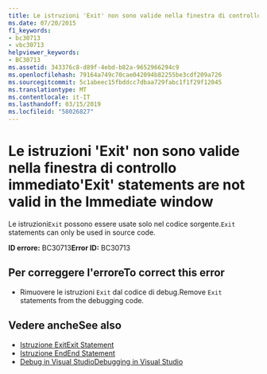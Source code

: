 ```yaml
---
title: Le istruzioni 'Exit' non sono valide nella finestra di controllo immediato
ms.date: 07/20/2015
f1_keywords:
- bc30713
- vbc30713
helpviewer_keywords:
- BC30713
ms.assetid: 343376c8-d89f-4ebd-b82a-9652966294c9
ms.openlocfilehash: 79164a749c70cae042094b82255be3cdf209a726
ms.sourcegitcommit: 5c1abeec15fbddcc7dbaa729fabc1f1f29f12045
ms.translationtype: MT
ms.contentlocale: it-IT
ms.lasthandoff: 03/15/2019
ms.locfileid: "58026827"
---
```

# <a name="exit-statements-are-not-valid-in-the-immediate-window"></a><span data-ttu-id="988de-102">Le istruzioni 'Exit' non sono valide nella finestra di controllo immediato</span><span class="sxs-lookup"><span data-stu-id="988de-102">'Exit' statements are not valid in the Immediate window</span></span>
<span data-ttu-id="988de-103">Le istruzioni`Exit` possono essere usate solo nel codice sorgente.</span><span class="sxs-lookup"><span data-stu-id="988de-103">`Exit` statements can only be used in source code.</span></span>  
  
 <span data-ttu-id="988de-104">**ID errore:** BC30713</span><span class="sxs-lookup"><span data-stu-id="988de-104">**Error ID:** BC30713</span></span>  
  
## <a name="to-correct-this-error"></a><span data-ttu-id="988de-105">Per correggere l'errore</span><span class="sxs-lookup"><span data-stu-id="988de-105">To correct this error</span></span>  
  
-   <span data-ttu-id="988de-106">Rimuovere le istruzioni `Exit` dal codice di debug.</span><span class="sxs-lookup"><span data-stu-id="988de-106">Remove `Exit` statements from the debugging code.</span></span>  
  
## <a name="see-also"></a><span data-ttu-id="988de-107">Vedere anche</span><span class="sxs-lookup"><span data-stu-id="988de-107">See also</span></span>

- [<span data-ttu-id="988de-108">Istruzione Exit</span><span class="sxs-lookup"><span data-stu-id="988de-108">Exit Statement</span></span>](../../visual-basic/language-reference/statements/exit-statement.md)
- [<span data-ttu-id="988de-109">Istruzione End</span><span class="sxs-lookup"><span data-stu-id="988de-109">End Statement</span></span>](../../visual-basic/language-reference/statements/end-statement.md)
- [<span data-ttu-id="988de-110">Debug in Visual Studio</span><span class="sxs-lookup"><span data-stu-id="988de-110">Debugging in Visual Studio</span></span>](/visualstudio/debugger/debugging-in-visual-studio)
